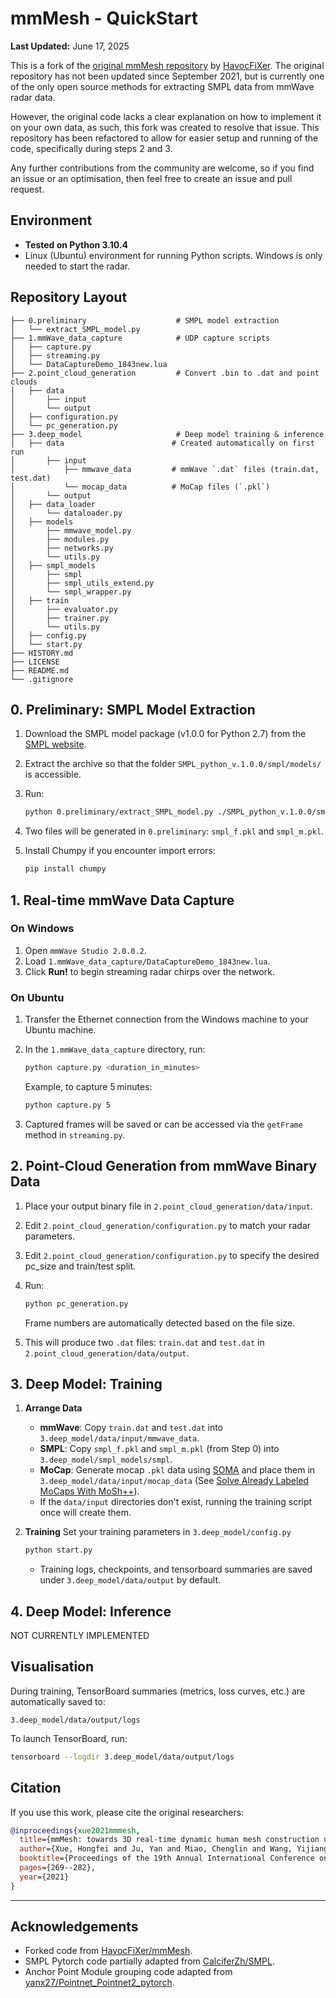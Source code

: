 # mmMesh - QuickStart

**Last Updated:** June 17, 2025

This is a fork of the [original mmMesh repository](https://github.com/HavocFiXer/mmMesh) by [HavocFiXer](https://github.com/HavocFiXer).
The original repository has not been updated since September 2021, but is currently one of the only open source methods for extracting SMPL data from mmWave radar data.

However, the original code lacks a clear explanation on how to implement it on your own data, as such, this fork was created to resolve that issue. This repository has been refactored to allow for easier setup and running of the code, specifically during steps 2 and 3.

Any further contributions from the community are welcome, so if you find an issue or an optimisation, then feel free to create an issue and pull request.


## Environment

* **Tested on Python 3.10.4**
* Linux (Ubuntu) environment for running Python scripts. Windows is only needed to start the radar.


## Repository Layout

```
├── 0.preliminary                    # SMPL model extraction
│   └── extract_SMPL_model.py
├── 1.mmWave_data_capture            # UDP capture scripts
│   ├── capture.py
│   ├── streaming.py
│   └── DataCaptureDemo_1843new.lua
├── 2.point_cloud_generation         # Convert .bin to .dat and point clouds
│   ├── data
│       ├── input
│       └── output
│   ├── configuration.py
│   └── pc_generation.py
├── 3.deep_model                     # Deep model training & inference
│   ├── data                        # Created automatically on first run
│       ├── input
│           ├── mmwave_data         # mmWave `.dat` files (train.dat, test.dat)
│           └── mocap_data          # MoCap files (`.pkl`)
│       └── output
│   ├── data_loader
│       └── dataloader.py
│   ├── models
│       ├── mmwave_model.py
│       ├── modules.py
│       ├── networks.py
│       └── utils.py
│   ├── smpl_models
│       ├── smpl
│       ├── smpl_utils_extend.py
│       └── smpl_wrapper.py
│   ├── train
│       ├── evaluator.py
│       ├── trainer.py
│       └── utils.py
│   ├── config.py
│   └── start.py
├── HISTORY.md
├── LICENSE
├── README.md
└── .gitignore
```

## 0. Preliminary: SMPL Model Extraction

1. Download the SMPL model package (v1.0.0 for Python 2.7) from the [SMPL website](https://smpl.is.tue.mpg.de/downloads).
2. Extract the archive so that the folder `SMPL_python_v.1.0.0/smpl/models/` is accessible.
3. Run:

   ```bash
   python 0.preliminary/extract_SMPL_model.py ./SMPL_python_v.1.0.0/smpl/models/
   ```
4. Two files will be generated in `0.preliminary`: `smpl_f.pkl` and `smpl_m.pkl`.
5. Install Chumpy if you encounter import errors:

   ```bash
   pip install chumpy
   ```

## 1. Real-time mmWave Data Capture

### On Windows

1. Open `mmWave Studio 2.0.0.2`.
2. Load `1.mmWave_data_capture/DataCaptureDemo_1843new.lua`.
3. Click **Run!** to begin streaming radar chirps over the network.

### On Ubuntu

1. Transfer the Ethernet connection from the Windows machine to your Ubuntu machine.
2. In the `1.mmWave_data_capture` directory, run:

   ```bash
   python capture.py <duration_in_minutes>
   ```

   Example, to capture 5 minutes:

   ```bash
   python capture.py 5
   ```
3. Captured frames will be saved or can be accessed via the `getFrame` method in `streaming.py`.

## 2. Point-Cloud Generation from mmWave Binary Data

1. Place your output binary file in `2.point_cloud_generation/data/input`.
2. Edit `2.point_cloud_generation/configuration.py` to match your radar parameters.
3. Edit `2.point_cloud_generation/configuration.py` to specify the desired pc_size and train/test split.
4. Run:

   ```bash
   python pc_generation.py
   ```

   Frame numbers are automatically detected based on the file size.
5. This will produce two `.dat` files: `train.dat` and `test.dat` in `2.point_cloud_generation/data/output`.

## 3. Deep Model: Training

1. **Arrange Data**

   * **mmWave**: Copy `train.dat` and `test.dat` into `3.deep_model/data/input/mmwave_data`.
   * **SMPL**: Copy `smpl_f.pkl` and `smpl_m.pkl` (from Step 0) into `3.deep_model/smpl_models/smpl`.
   * **MoCap**: Generate mocap `.pkl` data using [SOMA](https://github.com/nghorbani/soma) and place them in `3.deep_model/data/input/mocap_data` (See [Solve Already Labeled MoCaps With MoSh++](https://github.com/nghorbani/soma/blob/main/src/tutorials/solve_labeled_mocap.ipynb)).
   * If the `data/input` directories don't exist, running the training script once will create them.

2. **Training**
  Set your training parameters in `3.deep_model/config.py`

   ```bash
   python start.py
   ```

   * Training logs, checkpoints, and tensorboard summaries are saved under `3.deep_model/data/output` by default.

## 4. Deep Model: Inference
  NOT CURRENTLY IMPLEMENTED

## Visualisation

During training, TensorBoard summaries (metrics, loss curves, etc.) are automatically saved to:
```
3.deep_model/data/output/logs
```

To launch TensorBoard, run:

```bash
tensorboard --logdir 3.deep_model/data/output/logs
```

## Citation

If you use this work, please cite the original researchers:

```bibtex
@inproceedings{xue2021mmmesh,
  title={mmMesh: towards 3D real-time dynamic human mesh construction using millimeter-wave},
  author={Xue, Hongfei and Ju, Yan and Miao, Chenglin and Wang, Yijiang and Wang, Shiyang and Zhang, Aidong and Su, Lu},
  booktitle={Proceedings of the 19th Annual International Conference on Mobile Systems, Applications, and Services},
  pages={269--282},
  year={2021}
}
```

---

## Acknowledgements

* Forked code from [HavocFiXer/mmMesh](https://github.com/HavocFiXer/mmMesh).
* SMPL Pytorch code partially adapted from [CalciferZh/SMPL](https://github.com/CalciferZh/SMPL).
* Anchor Point Module grouping code adapted from [yanx27/Pointnet\_Pointnet2\_pytorch](https://github.com/yanx27/Pointnet_Pointnet2_pytorch).
